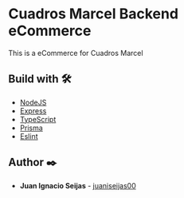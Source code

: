 # Cuadros Marcel Backend eCommerce

This is a eCommerce for Cuadros Marcel


## Build with 🛠️

- [NodeJS](https://nodejs.org/es/docs/)
- [Express](https://expressjs.com/es/)
- [TypeScript](https://www.typescriptlang.org)
- [Prisma](https://www.prisma.io)
- [Eslint](https://eslint.org/docs/user-guide/getting-started)

## Author ✒️

- **Juan Ignacio Seijas** - [juaniseijas00](https://github.com/juaniseijas00)
